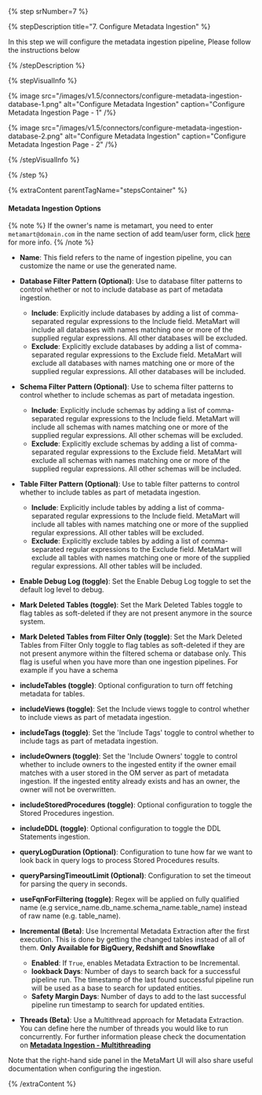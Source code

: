 {% step srNumber=7 %}

{% stepDescription title="7. Configure Metadata Ingestion" %}

In this step we will configure the metadata ingestion pipeline,
Please follow the instructions below

{% /stepDescription %}

{% stepVisualInfo %}

{% image
  src="/images/v1.5/connectors/configure-metadata-ingestion-database-1.png"
  alt="Configure Metadata Ingestion"
  caption="Configure Metadata Ingestion Page - 1" /%}

{% image
  src="/images/v1.5/connectors/configure-metadata-ingestion-database-2.png"
  alt="Configure Metadata Ingestion"
  caption="Configure Metadata Ingestion Page - 2" /%}

{% /stepVisualInfo %}

{% /step %}

{% extraContent parentTagName="stepsContainer" %}

#### Metadata Ingestion Options

{% note %}
If the owner's name is metamart, you need to enter `metamart@domain.com` in the name section of add team/user form, click [here](/connectors/ingestion/workflows/dbt/ingest-dbt-owner#following-steps-shows-adding-a-user-to-metamart) for more info.
{% /note %}

- **Name**: This field refers to the name of ingestion pipeline, you can customize the name or use the generated name.
- **Database Filter Pattern (Optional)**: Use to database filter patterns to control whether or not to include database as part of metadata ingestion.
    - **Include**: Explicitly include databases by adding a list of comma-separated regular expressions to the Include field. MetaMart will include all databases with names matching one or more of the supplied regular expressions. All other databases will be excluded.
    - **Exclude**: Explicitly exclude databases by adding a list of comma-separated regular expressions to the Exclude field. MetaMart will exclude all databases with names matching one or more of the supplied regular expressions. All other databases will be included.
- **Schema Filter Pattern (Optional)**: Use to schema filter patterns to control whether to include schemas as part of metadata ingestion.
    - **Include**: Explicitly include schemas by adding a list of comma-separated regular expressions to the Include field. MetaMart will include all schemas with names matching one or more of the supplied regular expressions. All other schemas will be excluded.
    - **Exclude**: Explicitly exclude schemas by adding a list of comma-separated regular expressions to the Exclude field. MetaMart will exclude all schemas with names matching one or more of the supplied regular expressions. All other schemas will be included.
- **Table Filter Pattern (Optional)**: Use to table filter patterns to control whether to include tables as part of metadata ingestion.
    - **Include**: Explicitly include tables by adding a list of comma-separated regular expressions to the Include field. MetaMart will include all tables with names matching one or more of the supplied regular expressions. All other tables will be excluded.
    - **Exclude**: Explicitly exclude tables by adding a list of comma-separated regular expressions to the Exclude field. MetaMart will exclude all tables with names matching one or more of the supplied regular expressions. All other tables will be included.
- **Enable Debug Log (toggle)**: Set the Enable Debug Log toggle to set the default log level to debug.
- **Mark Deleted Tables (toggle)**: Set the Mark Deleted Tables toggle to flag tables as soft-deleted if they are not present anymore in the source system.
- **Mark Deleted Tables from Filter Only (toggle)**: Set the Mark Deleted Tables from Filter Only toggle to flag tables as soft-deleted if they are not present anymore within the filtered schema or database only. This flag is useful when you have more than one ingestion pipelines. For example if you have a schema
- **includeTables (toggle)**: Optional configuration to turn off fetching metadata for tables.
- **includeViews (toggle)**: Set the Include views toggle to control whether to include views as part of metadata ingestion.
- **includeTags (toggle)**: Set the 'Include Tags' toggle to control whether to include tags as part of metadata ingestion.
- **includeOwners (toggle)**: Set the 'Include Owners' toggle to control whether to include owners to the ingested entity if the owner email matches with a user stored in the OM server as part of metadata ingestion. If the ingested entity already exists and has an owner, the owner will not be overwritten.
- **includeStoredProcedures (toggle)**: Optional configuration to toggle the Stored Procedures ingestion.
- **includeDDL (toggle)**: Optional configuration to toggle the DDL Statements ingestion.
- **queryLogDuration (Optional)**: Configuration to tune how far we want to look back in query logs to process Stored Procedures results.
- **queryParsingTimeoutLimit (Optional)**: Configuration to set the timeout for parsing the query in seconds.
- **useFqnForFiltering (toggle)**: Regex will be applied on fully qualified name (e.g service_name.db_name.schema_name.table_name) instead of raw name (e.g. table_name).

- **Incremental (Beta)**: Use Incremental Metadata Extraction after the first execution. This is done by getting the changed tables instead of all of them. **Only Available for BigQuery, Redshift and Snowflake**
    - **Enabled**: If `True`, enables Metadata Extraction to be Incremental.
    - **lookback Days**: Number of days to search back for a successful pipeline run. The timestamp of the last found successful pipeline run will be used as a base to search for updated entities.
    - **Safety Margin Days**: Number of days to add to the last successful pipeline run timestamp to search for updated entities.
- **Threads (Beta)**: Use a Multithread approach for Metadata Extraction. You can define here the number of threads you would like to run concurrently. For further information please check the documentation on [**Metadata Ingestion - Multithreading**](/connectors/ingestion/workflows/metadata/multithreading)

Note that the right-hand side panel in the MetaMart UI will also share useful documentation when configuring the ingestion.

{% /extraContent %}
